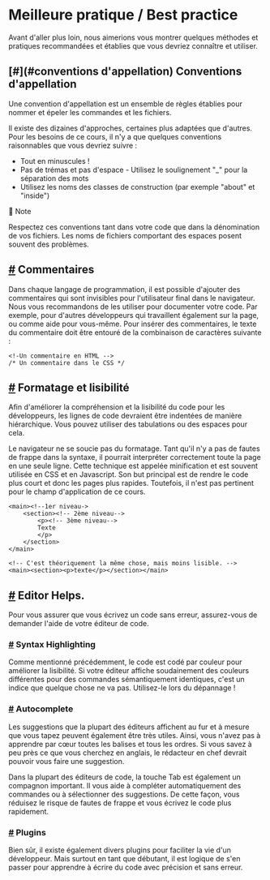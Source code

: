 Meilleure pratique / Best practice
=================================

Avant d'aller plus loin, nous aimerions vous montrer quelques méthodes et pratiques recommandées et établies que vous devriez connaître et utiliser.

[#](#conventions d'appellation) Conventions d'appellation
-------------------------------------------

Une convention d'appellation est un ensemble de règles établies pour nommer et épeler les commandes et les fichiers.

Il existe des dizaines d'approches, certaines plus adaptées que d'autres. Pour les besoins de ce cours, il n'y a que quelques conventions raisonnables que vous devriez suivre :

* Tout en minuscules !
* Pas de trémas et pas d'espace - Utilisez le soulignement "_" pour la séparation des mots
* Utilisez les noms des classes de construction (par exemple "about" et "inside")

:memo: Note

Respectez ces conventions tant dans votre code que dans la dénomination de vos fichiers. Les noms de fichiers comportant des espaces posent souvent des problèmes.

[#](#commentaires) Commentaires
---------------------------

Dans chaque langage de programmation, il est possible d'ajouter des commentaires qui sont invisibles pour l'utilisateur final dans le navigateur. Nous vous recommandons de les utiliser pour documenter votre code. Par exemple, pour d'autres développeurs qui travaillent également sur la page, ou comme aide pour vous-même. Pour insérer des commentaires, le texte du commentaire doit être entouré de la combinaison de caractères suivante :

    <!-Un commentaire en HTML -->
    /* Un commentaire dans le CSS */
    

[#](#formatage-lisibilité) Formatage et lisibilité
-------------------------------------------------------

Afin d'améliorer la compréhension et la lisibilité du code pour les développeurs, les lignes de code devraient être indentées de manière hiérarchique. Vous pouvez utiliser des tabulations ou des espaces pour cela.

Le navigateur ne se soucie pas du formatage. Tant qu'il n'y a pas de fautes de frappe dans la syntaxe, il pourrait interpréter correctement toute la page en une seule ligne. Cette technique est appelée minification et est souvent utilisée en CSS et en Javascript. Son but principal est de rendre le code plus court et donc les pages plus rapides. Toutefois, il n'est pas pertinent pour le champ d'application de ce cours.

    <main><!--1er niveau->
        <section><!-- 2ème niveau-->
            <p><!-- 3ème niveau-->
            Texte
            </p>
        </section>
    </main>
    
    <!-- C'est théoriquement la même chose, mais moins lisible. -->
    <main><section><p>texte</p></section></main>
    

[#](#editor-helps) Editor Helps.
---------------------------------

Pour vous assurer que vous écrivez un code sans erreur, assurez-vous de demander l'aide de votre éditeur de code.

### [#](#syntax-highlighting) Syntax Highlighting

Comme mentionné précédemment, le code est codé par couleur pour améliorer la lisibilité. Si votre éditeur affiche soudainement des couleurs différentes pour des commandes sémantiquement identiques, c'est un indice que quelque chose ne va pas. Utilisez-le lors du dépannage !

### [#](#autocomplete) Autocomplete

Les suggestions que la plupart des éditeurs affichent au fur et à mesure que vous tapez peuvent également être très utiles. Ainsi, vous n'avez pas à apprendre par cœur toutes les balises et tous les ordres. Si vous savez à peu près ce que vous cherchez en anglais, le rédacteur en chef devrait pouvoir vous faire une suggestion.

Dans la plupart des éditeurs de code, la touche Tab est également un compagnon important. Il vous aide à compléter automatiquement des commandes ou à sélectionner des suggestions. De cette façon, vous réduisez le risque de fautes de frappe et vous écrivez le code plus rapidement.

### [#](#plugins) Plugins

Bien sûr, il existe également divers plugins pour faciliter la vie d'un développeur. Mais surtout en tant que débutant, il est logique de s'en passer pour apprendre à écrire du code avec précision et sans erreur.
